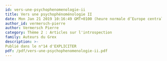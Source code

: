 ```yaml
---
id: vers-une-psychophenomenologie-ii
title: Vers une psychophénoménologie II
date: Mon Jan 21 2019 10:16:49 GMT+0100 (heure normale d’Europe centrale)
author_id: vermersch-pierre
author: Vermersch Pierre
category: Thème 2 : Articles sur l'introspection
family: Auteurs du Grex
description: >-
Publié dans le n°14 d'EXPLICITER 
pdf: /pdf/vers-une-psychophenomenologie-ii.pdf
---
```

